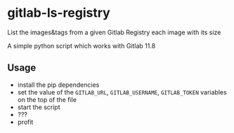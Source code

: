 # gitlab-ls-registry
List the images&amp;tags from a given Gitlab Registry each image with its size 

A simple python script which works with Gitlab 11.8

## Usage
 - install the pip dependencies
 - set the value of the `GITLAB_URL`, `GITLAB_USERNAME`, `GITLAB_TOKEN` variables on the top of the file
 - start the script
 - ???
 - profit

